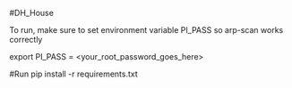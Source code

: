 #DH_House

To run, make sure to set environment variable PI_PASS so arp-scan works correctly

export PI_PASS = <your_root_password_goes_here> 


#Run
pip install -r requirements.txt 